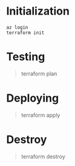 # Initialization

    az login
    terraform init

# Testing

> terraform plan

# Deploying

> terraform apply

# Destroy 

> terraform destroy
